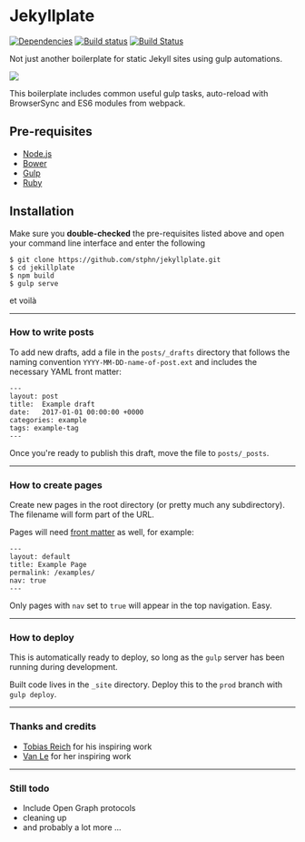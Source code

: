 # Jekyllplate
[![Dependencies](https://david-dm.org/stphn/Jekyllplate.svg)](https://david-dm.org/stphn/Jekyllplate#info=dependencies)
[![Build status](https://ci.appveyor.com/api/projects/status/h12tdfowqiwl7mrf?svg=true)](https://ci.appveyor.com/project/stphn/jekyllplate)
[![Build Status](https://travis-ci.org/stphn/jekyllplate.svg?branch=master)](https://travis-ci.org/stphn/jekyllplate)

Not just another boilerplate for static Jekyll sites using gulp automations.


![](http://setgraphic.com/signature/jekyll-gulp.svg)


This boilerplate includes common useful gulp tasks, auto-reload with BrowserSync and  ES6 modules from webpack.


## Pre-requisites

- [Node.js](http://nodejs.org/)
- [Bower](https://bower.io)
- [Gulp](http://gulpjs.com/)
- [Ruby](https://www.ruby-lang.org)

## Installation

Make sure you **double-checked** the pre-requisites listed above and open your command line interface and enter the following

```
$ git clone https://github.com/stphn/jekyllplate.git
$ cd jekillplate
$ npm build
$ gulp serve
```
 et voilà
***

### How to write posts
To add new drafts, add a file in the `posts/_drafts` directory that follows the naming convention `YYYY-MM-DD-name-of-post.ext` and includes the necessary YAML front matter:

    ---
    layout: post
    title:  Example draft
    date:   2017-01-01 00:00:00 +0000
    categories: example
    tags: example-tag
    ---

Once you're ready to publish this draft, move the file to `posts/_posts`.
***
### How to create pages
Create new pages in the root directory (or pretty much any subdirectory). The filename will form part of the URL.

Pages will need [front matter](https://jekyllrb.com/docs/frontmatter/) as well, for example:

    ---
    layout: default
    title: Example Page
    permalink: /examples/
    nav: true
    ---

Only pages with `nav` set to `true` will appear in the top navigation. Easy.

***

### How to deploy
This is automatically ready to deploy, so long as the `gulp` server has been running during development.

Built code lives in the `_site` directory. Deploy this to the `prod` branch with `gulp deploy`.

***

### Thanks and credits

- [Tobias Reich](https://github.com/electerious) for his inspiring work
- [Van Le](https://github.com/vannio) for her inspiring work

***

### Still todo
*  Include Open Graph protocols
*  cleaning up
*  and probably a lot more ...
